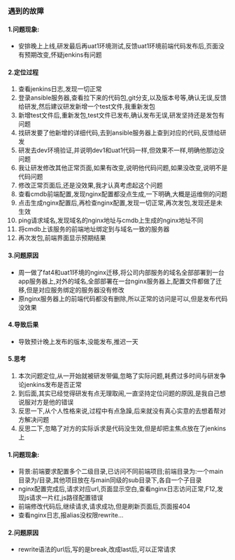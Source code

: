 ### 遇到的故障

#### 1.问题现象:

* 安排晚上上线,研发最后再uat1环境测试,反馈uat1环境前端代码发布后,页面没有预期改变,怀疑jenkins有问题

#### 2.定位过程

1. 查看jenkins日志,发现一切正常
2. 登录ansible服务器,查看拉下来的代码包,git分支,以及版本号等,确认无误,反馈给研发,然后建议研发新增一个test文件,我重新发包
3. 新增test文件后,重新发包,test文件已发布,确认发布无误,研发坚持还是发包有问题
4. 找研发要了他新增的详细代码,去到ansible服务器上查到对应的代码,反馈给研发
5. 研发去dev环境验证,并说明dev1和uat1代码一样,但效果不一样,明确他那边没问题
6. 我让研发修改其他正常页面,如果有改变,说明他代码问题,如果没改变,说明不是代码问题
7. 修改正常页面后,还是没效果,我才认真考虑起这个问题
8. 查看cmdb前端配置,发现nginx配置都没点生成,一下明确,大概是运维侧的问题
9. 点击生成nginx配置后,再检查nginx配置,发现一切正常,再次发包,发现还是未生效
10. ping请求域名,发现域名的nginx地址与cmdb上生成的nginx地址不同
11. 将cmdb上该服务的前端地址绑定到与域名一致的服务器
12. 再次发包,前端界面显示预期结果

#### 3.问题原因

* 周一做了fat4和uat1环境的nginx迁移,将公司内部服务的域名全部部署到一台app服务器上,对外的域名,全部部署在一台nginx服务器上,配置文件都做了迁移,但是对应服务绑定的服务器没有修改
* 原nginx服务器上的前端代码都没有删除,所以正常的访问是可以,但是发布代码没效果

#### 4.导致后果

* 导致预计晚上发布的版本,没能发布,推迟一天

#### 5.思考

1. 本次问题定位,从一开始就被研发带偏,忽略了实际问题,耗费过多时间与研发争论jenkins发布是否正常
2. 到后面,其实已经觉得研发有点无理取闹,一直坚持定位问题的原因,是我自己想说服对方是他的错误
3. 反思一下,从个人性格来说,过程中有点急躁,后来就没有真心实意的去想着帮对方解决问题
4. 反思二下,忽略了对方的实际诉求是代码没生效,但是却把主焦点放在了jenkins上



#### 

#### 1.问题现象:

* 背景:前端要求配置多个二级目录,已访问不同前端项目;前端目录为:一个main目录为/目录,其他项目放在与main同级的sub目录下,各自一个子目录
* nginx配置完成后,请求对应url,页面显示空白,查看nginx日志访问正常,F12,发现js请求一片红,js路径配置错误
* 前端修改代码后,继续请求,请求成功,但是刷新页面后,页面报404
* 查看nginx日志,报alias没权限rewrite...

#### 2.问题原因

* rewrite语法的url后,写的是break,改成last后,可以正常请求

